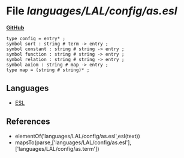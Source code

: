 # File _languages/LAL/config/as.esl_
**[GitHub](https://github.com/softlang/yas/blob/master/languages/LAL/config/as.esl)**
```
type config = entry* ;
symbol sort : string # term -> entry ;
symbol constant : string # string -> entry ;
symbol function : string # string -> entry ;
symbol relation : string # string -> entry ;
symbol axiom : string # map -> entry ;
type map = (string # string)* ;
```

## Languages
* [ESL](../languages/ESL.md)

## References
* elementOf('languages/LAL/config/as.esl',esl(text))
* mapsTo(parse,['languages/LAL/config/as.esl'],['languages/LAL/config/as.term'])
